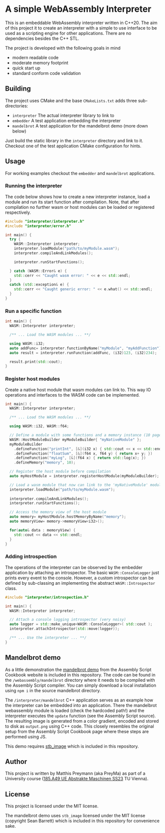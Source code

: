 # A simple WebAssembly Interpreter

This is an embeddable WebAssembly interpreter written in C++20.
The aim of this project it to create an interpreter with a simple
to use interface to be used as a scripting engine for other
applications. There are no dependencies besides the C++ STL.

The project is developed with the following goals in mind
- modern readable code
- moderate memory footprint
- quick start up
- standard conform code validation

## Building

The project uses CMake and the base `CMakeLists.txt` adds three
sub-directories:

- `interpreter` The actual interpreter library to link to
- `embedder` A test application embedding the interpreter
- `mandelbrot` A test application for the mandelbrot demo
  (more down below)

Just build the static library in the `interpreter` directory
and link to it. Checkout one of the test application CMake
configuration for hints.

## Usage

For working examples checkout the `embedder` and `mandelbrot`
applications.

### Running the interpreter

The code below shows how to create a new interpreter instance,
load a module and run its start function after compilation. Note,
that after compilation no further wasm or host modules can be
loaded or registered respectively.

```C++
#include "interpreter/interpreter.h"
#include "interpreter/error.h"

int main() {
  try {
    WASM::Interpreter interpreter;
    interpreter.loadModule("path/to/myModule.wasm");
    interpreter.compileAndLinkModules();

    interpreter.runStartFunctions();

  } catch (WASM::Error& e) {
    std::cerr << "Caught wasm error: " << e << std::endl;
  }
  catch (std::exception& e) {
    std::cerr << "Caught generic error: " << e.what() << std::endl;
  }
}
```

### Run a specific function

```C++
int main() {
  WASM::Interpreter interpreter;

  /** ... Load the WASM modules ... **/

  using WASM::i32;
  auto addFunc= interpreter.functionByName("myModule", "myAddFunction");
  auto result = interpreter.runFunction(addFunc, (i32)123, (i32)234);

  result.print(std::cout);
}
``` 

### Register host modules

Create a native host module that wasm modules can link to.
This way IO operations and interfaces to the WASM code can
be implemented.

```C++
int main() {
  WASM::Interpreter interpreter;

  /** ... Load the WASM modules ... **/

  using WASM::i32, WASM::f64;

  // Define a module with some functions and a memory instance (10 pages)
  WASM::HostModuleBuilder myModuleBuilder{ "myNativeModule" };
  myModuleBuilder
    .defineFunction("printInt", [&](i32 x) { std::cout << x << std::endl; })
    .defineFunction("floatSum", [&](f64 x, f64 y) { return x+ y; })
    .defineFunction("myLog", [&](f64 x) { return std::log(x); })
    .defineMemory("memory", 10);

  // Register the host module before compilation
  auto myHostModule = interpreter.registerHostModule(myModuleBuilder);

  // Load a wasm module that now can link to the 'myNativeModule' module
  interpreter.loadModule("path/to/myModule.wasm");
  
  interpreter.compileAndLinkModules();
  interpreter.runStartFunctions();

  // Access the memory view of the host module
  auto memory= myHostModule.hostMemoryByName("memory");
  auto memoryView= memory->memoryView<i32>();

  for(auto& data : memoryView) {
    std::cout << data << std::endl;
  }
}
``` 

### Adding introspection

The operations of the interpreter can be observed by the
embedder application by attaching an introspector. The
basic `WASM::ConsoleLogger` just prints every event to the
console. However, a custom introspector can be defined by
sub-classing an implementing the abstract `WASM::Introspector`
class.

```C++
#include "interpreter/introspection.h"

int main() {
  WASM::Interpreter interpreter;

  // Attach a console logging introspector (very noisy)
  auto logger = std::make_unique<WASM::ConsoleLogger>( std::cout );
  interpreter.attachIntrospector(std::move(logger));

  /** ... Use the interpreter ... **/
}
``` 

## Mandelbrot demo

As a little demonstration the [mandelbrot demo](https://www.assemblyscript.org/examples/mandelbrot.html)
from the Assembly Script Cookbook website is included in this repository.
The code can be found in the `/webassembly/mandelbrot` directory where
it needs to be compiled with the Assembly Script compiler. You can simply
download a local installation using `npm i` in the source mandelbrot directory.

The `/interpreter/mandelbrot` C++ application serves as an
example how the interpreter can be embedded into an application.
There the mandelbrot webassembly module is loaded (check the hardcoded
path!) and the interpreter executes the `update` function
(see the Assembly Script source). The resulting image is generated
from a color gradient, encoded and stored to disk as `output.png`
using C++ code. This closely resembles the original setup 
from the Assembly Script Cookbook page where these steps are
performed using JS.

This demo requires [stb_image](https://github.com/nothings/stb/tree/master) which
is included in this repository.

## Author

This project is written by Matthis Preymann (aka PreyMa) as
part of a University course ([185.A49 UE Abstrakte Maschinen SS23](https://www.complang.tuwien.ac.at/andi/185966)
TU Vienna).

## License

This project is licensed under the MIT license.

The mandelbrot demo uses `stb_image` licensed under the MIT
license (copyright Sean Barrett) which is included in this
repository for convenience sake.
